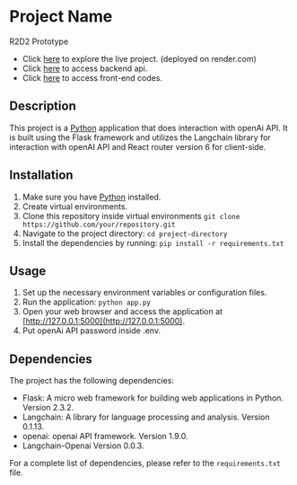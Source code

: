 # Project Name

R2D2 Prototype
- Click [here](https://r2d2-prototype.onrender.com/) to explore the live project. (deployed on render.com)
- Click [here](https://r2d2-backend.onrender.com) to access backend api.
- Click [here](https://github.com/behnamsaba/R2D2-Client-side) to access front-end codes.
## Description

This project is a [Python](https://www.python.org/) application that does interaction with openAi API. It is built using the Flask framework and utilizes the Langchain library for interaction with openAI API and React router version 6 for client-side.

## Installation

1. Make sure you have [Python](https://www.python.org/) installed.
2. Create virtual environments.
3. Clone this repository inside virtual environments `git clone https://github.com/your/repository.git`
4. Navigate to the project directory: `cd project-directory`
5. Install the dependencies by running: `pip install -r requirements.txt`

## Usage

1. Set up the necessary environment variables or configuration files.
2. Run the application: `python app.py`
3. Open your web browser and access the application at [http://127.0.0.1:5000](http://127.0.0.1:5000).
4. Put openAi API password inside .env.

## Dependencies

The project has the following dependencies:

- Flask: A micro web framework for building web applications in Python. Version 2.3.2.
- Langchain: A library for language processing and analysis. Version 0.1.13.
- openai: openai API framework. Version 1.9.0.
- Langchain-Openai Version 0.0.3.

For a complete list of dependencies, please refer to the `requirements.txt` file.
